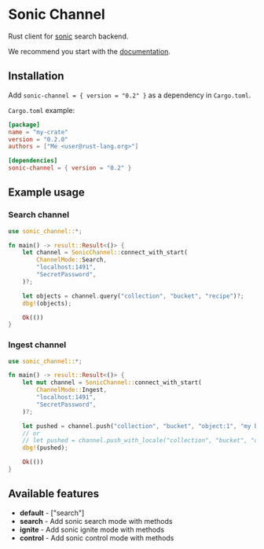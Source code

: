 # Sonic Channel

Rust client for [sonic] search backend.

We recommend you start with the [documentation].


## Installation

Add `sonic-channel = { version = "0.2" }` as a dependency in `Cargo.toml`.

`Cargo.toml` example:

```toml
[package]
name = "my-crate"
version = "0.2.0"
authors = ["Me <user@rust-lang.org>"]

[dependencies]
sonic-channel = { version = "0.2" }
```


## Example usage

### Search channel

```rust
use sonic_channel::*;

fn main() -> result::Result<()> {
    let channel = SonicChannel::connect_with_start(
        ChannelMode::Search,
        "localhost:1491",
        "SecretPassword",
    )?;

    let objects = channel.query("collection", "bucket", "recipe")?;
    dbg!(objects);

    Ok(())
}
```

### Ingest channel

```rust
use sonic_channel::*;

fn main() -> result::Result<()> {
    let mut channel = SonicChannel::connect_with_start(
        ChannelMode::Ingest,
        "localhost:1491",
        "SecretPassword",
    )?;

    let pushed = channel.push("collection", "bucket", "object:1", "my best recipe")?;
    // or
    // let pushed = channel.push_with_locale("collection", "bucket", "object:1", "Мой лучший рецепт", "rus")?;
    dbg!(pushed);

    Ok(())
}
```


## Available features

* **default** - ["search"]
* **search** - Add sonic search mode with methods
* **ignite** - Add sonic ignite mode with methods
* **control** - Add sonic control mode with methods


[sonic]: https://github.com/valeriansaliou/sonic
[documentation]: https://docs.rs/sonic-channel
